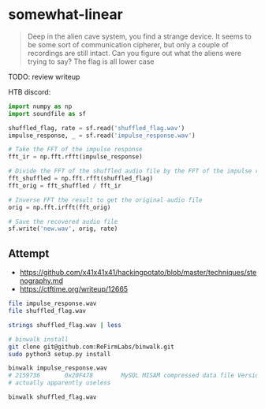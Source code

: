 # somewhat-linear

> Deep in the alien cave system, you find a strange device. 
> It seems to be some sort of communication cipherer, but only a couple of recordings are still intact. 
> Can you figure out what the aliens were trying to say? The flag is all lower case

TODO: review writeup

HTB discord:

```py
import numpy as np
import soundfile as sf

shuffled_flag, rate = sf.read('shuffled_flag.wav')
impulse_response, _ = sf.read('impulse_response.wav')

# Take the FFT of the impulse response
fft_ir = np.fft.rfft(impulse_response)

# Divide the FFT of the shuffled audio file by the FFT of the impulse response
fft_shuffled = np.fft.rfft(shuffled_flag)
fft_orig = fft_shuffled / fft_ir

# Inverse FFT the result to get the original audio file
orig = np.fft.irfft(fft_orig)

# Save the recovered audio file
sf.write('new.wav', orig, rate)
```

## Attempt

- https://github.com/x41x41x41/hackingpotato/blob/master/techniques/stenography.md
- https://ctftime.org/writeup/12665

```sh
file impulse_response.wav
file shuffled_flag.wav

strings shuffled_flag.wav | less

# binwalk install
git clone git@github.com:ReFirmLabs/binwalk.git
sudo python3 setup.py install

binwalk impulse_response.wav
# 2159736       0x20F478        MySQL MISAM compressed data file Version
# actually apparently useless

binwalk shuffled_flag.wav
```